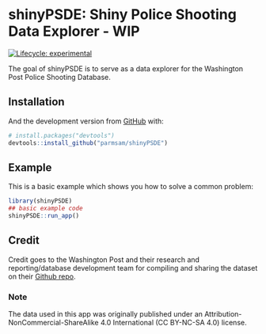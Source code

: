 
<!-- README.md is generated from README.Rmd. Please edit that file -->

# shinyPSDE: Shiny Police Shooting Data Explorer - WIP

<!-- badges: start -->

[![Lifecycle:
experimental](https://img.shields.io/badge/lifecycle-experimental-orange.svg)](https://lifecycle.r-lib.org/articles/stages.html#experimental)
<!-- badges: end -->

The goal of shinyPSDE is to serve as a data explorer for the Washington
Post Police Shooting Database.

## Installation

And the development version from [GitHub](https://github.com/) with:

``` r
# install.packages("devtools")
devtools::install_github("parmsam/shinyPSDE")
```

## Example

This is a basic example which shows you how to solve a common problem:

``` r
library(shinyPSDE)
## basic example code
shinyPSDE::run_app()
```

## Credit

Credit goes to the Washington Post and their research and
reporting/database development team for compiling and sharing the
dataset on their [Github
repo](https://github.com/washingtonpost/data-police-shootings).

### Note

The data used in this app was originally published under an
Attribution-NonCommercial-ShareAlike 4.0 International (CC BY-NC-SA 4.0)
license.
